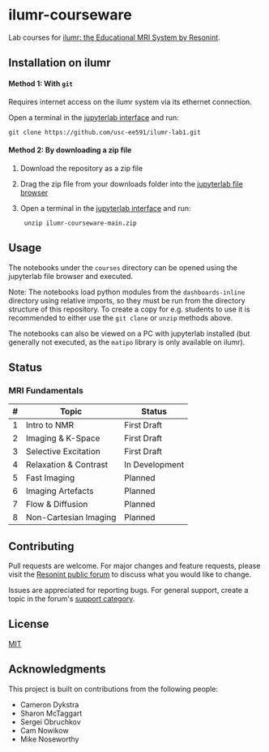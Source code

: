# ilumr-courseware

Lab courses for [ilumr: the Educational MRI System by Resonint](https://resonint.com).

## Installation on ilumr

#### Method 1: With `git`

Requires internet access on the ilumr system via its ethernet connection.

Open a terminal in the [jupyterlab interface](https://jupyterlab.readthedocs.io/en/stable/user/terminal.html) and run:

    git clone https://github.com/usc-ee591/ilumr-lab1.git

#### Method 2: By downloading a zip file

1. Download the repository as a zip file
2. Drag the zip file from your downloads folder into the [jupyterlab file browser](https://jupyterlab.readthedocs.io/en/stable/user/files.html#uploading-and-downloading)
3. Open a terminal in the [jupyterlab interface](https://jupyterlab.readthedocs.io/en/stable/user/terminal.html) and run:
    
        unzip ilumr-courseware-main.zip

## Usage

The notebooks under the `courses` directory can be opened using the jupyterlab file browser and executed.

Note: The notebooks load python modules from the `dashboards-inline` directory using relative imports, so they must be run from the directory structure of this repository. To create a copy for e.g. students to use it is recommended to either use the `git clone` or `unzip` methods above.

The notebooks can also be viewed on a PC with jupyterlab installed (but generally not executed, as the `matipo` library is only available on ilumr).

## Status

### MRI Fundamentals

| #   | Topic                 | Status         |
| --- | --------------------- | -------------- |
| 1   | Intro to NMR          | First Draft    |
| 2   | Imaging & K-Space     | First Draft    |
| 3   | Selective Excitation  | First Draft    |
| 4   | Relaxation & Contrast | In Development |
| 5   | Fast Imaging          | Planned        |
| 6   | Imaging Artefacts     | Planned        |
| 7   | Flow & Diffusion      | Planned        |
| 8   | Non-Cartesian Imaging | Planned        |

## Contributing

Pull requests are welcome. For major changes and feature requests, please visit the [Resonint public forum](https://resonint.discourse.group/c/ilumr-courseware/) to discuss what you would like to change.

Issues are appreciated for reporting bugs. For general support, create a topic in the forum's [support category](https://resonint.discourse.group/c/support/).

## License

[MIT](LICENSE)

## Acknowledgments

This project is built on contributions from the following people:
- Cameron Dykstra
- Sharon McTaggart
- Sergei Obruchkov
- Cam Nowikow
- Mike Noseworthy
